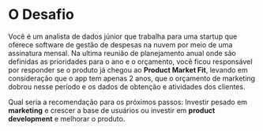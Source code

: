 # O Desafio

Você é um analista de dados júnior que trabalha para uma startup que oferece software de gestão de despesas na nuvem por meio de uma assinatura mensal. Na ultima reunião de planejamento anual onde são definidas as prioridades para o ano e o orçamento, você ficou responsável por responder se o produto já chegou ao **Product Market Fit**, levando em consideração que o app tem apenas 2 anos, que o orçamento de marketing dobrou nesse período e os dados de obtenção e atividades dos clientes.

Qual seria a recomendação para os próximos passos: Investir pesado em **marketing** e crescer a base de usuários ou investir em **product development** e melhorar o produto.
